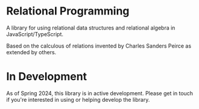 # Relational Programming

A library for using relational data structures and relational algebra in JavaScript/TypeScript.

Based on the calculous of relations invented by Charles Sanders Peirce as extended by others.

# In Development

As of Spring 2024, this library is in active development. Please get in touch if you're interested in using or helping develop the library.
